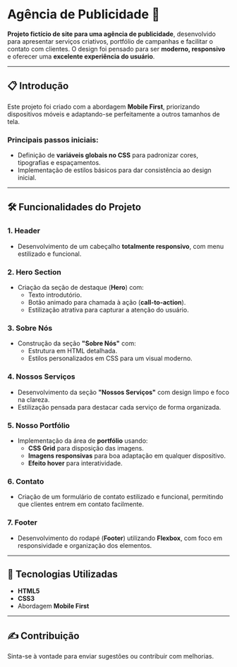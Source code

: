 # Agência de Publicidade 🚀  
**Projeto fictício de site para uma agência de publicidade**, desenvolvido para apresentar serviços criativos, portfólio de campanhas e facilitar o contato com clientes. O design foi pensado para ser **moderno, responsivo** e oferecer uma **excelente experiência do usuário**.

---

## 📋 **Introdução**  
Este projeto foi criado com a abordagem **Mobile First**, priorizando dispositivos móveis e adaptando-se perfeitamente a outros tamanhos de tela.  

### Principais passos iniciais:
- Definição de **variáveis globais no CSS** para padronizar cores, tipografias e espaçamentos.  
- Implementação de estilos básicos para dar consistência ao design inicial.  

---

## 🛠 **Funcionalidades do Projeto**  

### **1. Header**  
- Desenvolvimento de um cabeçalho **totalmente responsivo**, com menu estilizado e funcional.  

### **2. Hero Section**  
- Criação da seção de destaque (**Hero**) com:  
  - Texto introdutório.  
  - Botão animado para chamada à ação (**call-to-action**).  
  - Estilização atrativa para capturar a atenção do usuário.  

### **3. Sobre Nós**  
- Construção da seção **"Sobre Nós"** com:  
  - Estrutura em HTML detalhada.  
  - Estilos personalizados em CSS para um visual moderno.  

### **4. Nossos Serviços**  
- Desenvolvimento da seção **"Nossos Serviços"** com design limpo e foco na clareza.  
- Estilização pensada para destacar cada serviço de forma organizada.  

### **5. Nosso Portfólio**  
- Implementação da área de **portfólio** usando:  
  - **CSS Grid** para disposição das imagens.  
  - **Imagens responsivas** para boa adaptação em qualquer dispositivo.  
  - **Efeito hover** para interatividade.  

### **6. Contato**  
- Criação de um formulário de contato estilizado e funcional, permitindo que clientes entrem em contato facilmente.  

### **7. Footer**  
- Desenvolvimento do rodapé (**Footer**) utilizando **Flexbox**, com foco em responsividade e organização dos elementos.  

---

## 🚀 **Tecnologias Utilizadas**  
- **HTML5**  
- **CSS3**  
- Abordagem **Mobile First**  

---

## ✍️ **Contribuição**  
Sinta-se à vontade para enviar sugestões ou contribuir com melhorias.  
